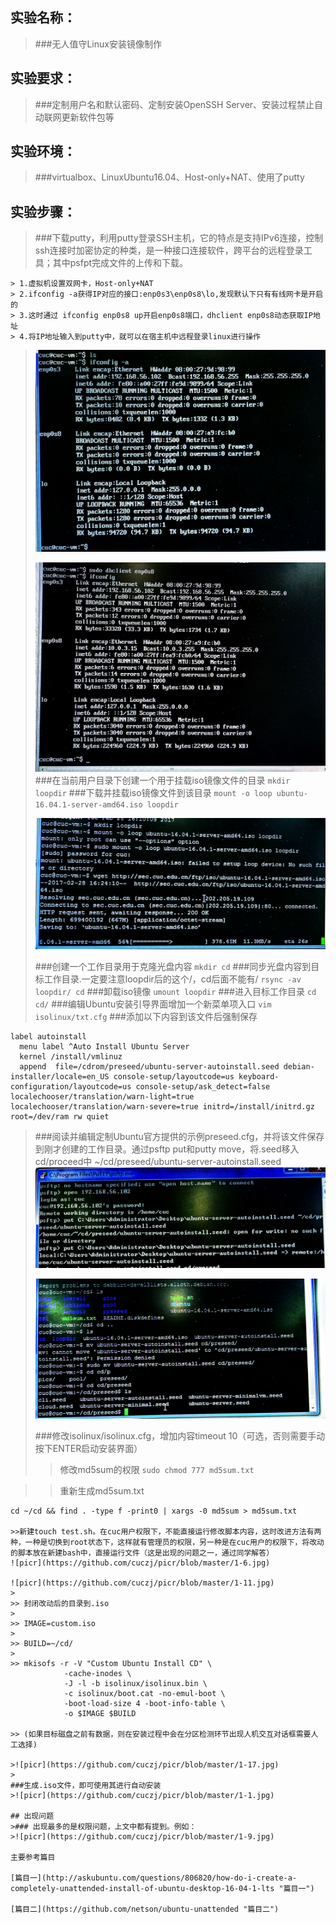 ## 实验名称：
>###无人值守Linux安装镜像制作


## 实验要求：
> ###定制用户名和默认密码、定制安装OpenSSH Server、安装过程禁止自动联网更新软件包等


## 实验环境：
> ###virtualbox、LinuxUbuntu16.04、Host-only+NAT、使用了putty


## 实验步骤：
> ###下载putty，利用putty登录SSH主机，它的特点是支持IPv6连接，控制ssh连接时加密协定的种类，是一种接口连接软件，跨平台的远程登录工具；其中psfpt完成文件的上传和下载。
```
> 1.虚拟机设置双网卡，Host-only+NAT 
> 2.ifconfig -a获得IP对应的接口:enp0s3\enp0s8\lo,发现默认下只有有线网卡是开启的 
> 3.这时通过 ifconfig enp0s8 up开启enp0s8端口，dhclient enp0s8动态获取IP地址 
> 4.将IP地址输入到putty中，就可以在宿主机中远程登录linux进行操作
```
>![picr](https://github.com/cuczj/picr/blob/master/1-8.jpg)
>
>![picr](https://github.com/cuczj/picr/blob/master/1-10.jpg)
> ###在当前用户目录下创建一个用于挂载iso镜像文件的目录
>`mkdir loopdir`
> ###下载并挂载iso镜像文件到该目录
>`mount -o loop ubuntu-16.04.1-server-amd64.iso loopdir`
>
>![picr](https://github.com/cuczj/picr/blob/master/1-4.jpg)
>
> ###创建一个工作目录用于克隆光盘内容
>`mkdir cd`
> ###同步光盘内容到目标工作目录.一定要注意loopdir后的这个/，cd后面不能有/
>`rsync -av loopdir/ cd`
> ###卸载iso镜像
>`umount loopdir`
> ###进入目标工作目录
>`cd cd/`
> ###编辑Ubuntu安装引导界面增加一个新菜单项入口
>`vim isolinux/txt.cfg`
> ###添加以下内容到该文件后强制保存
```
label autoinstall
  menu label ^Auto Install Ubuntu Server
  kernel /install/vmlinuz
  append  file=/cdrom/preseed/ubuntu-server-autoinstall.seed debian-installer/locale=en_US console-setup/layoutcode=us keyboard-configuration/layoutcode=us console-setup/ask_detect=false localechooser/translation/warn-light=true localechooser/translation/warn-severe=true initrd=/install/initrd.gz root=/dev/ram rw quiet
```
> ###阅读并编辑定制Ubuntu官方提供的示例preseed.cfg，并将该文件保存到刚才创建的工作目录。通过psftp put和putty move，将.seed移入cd/proceed中
>~/cd/preseed/ubuntu-server-autoinstall.seed
>![picr](https://github.com/cuczj/picr/blob/master/1-5.jpg)
>
>![picr](https://github.com/cuczj/picr/blob/master/1-16.jpg)
>
> ###修改isolinux/isolinux.cfg，增加内容timeout 10（可选，否则需要手动按下ENTER启动安装界面）
>>修改md5sum的权限
```sudo chmod 777 md5sum.txt```

>> 重新生成md5sum.txt
```
cd ~/cd && find . -type f -print0 | xargs -0 md5sum > md5sum.txt

>>新建touch test.sh。在cuc用户权限下，不能直接运行修改脚本内容，这时改进方法有两种，一种是切换到root状态下，这样就有管理员的权限，另一种是在cuc用户的权限下，将改动的脚本放在新建bash中，直接运行文件（这是出现的问题之一，通过同学解答）
![picr](https://github.com/cuczj/picr/blob/master/1-6.jpg)

![picr](https://github.com/cuczj/picr/blob/master/1-11.jpg)
>
>> 封闭改动后的目录到.iso
>
>> IMAGE=custom.iso
>
>> BUILD=~/cd/
>
>> mkisofs -r -V "Custom Ubuntu Install CD" \
            -cache-inodes \
            -J -l -b isolinux/isolinux.bin \
            -c isolinux/boot.cat -no-emul-boot \
            -boot-load-size 4 -boot-info-table \
            -o $IMAGE $BUILD

>> (如果目标磁盘之前有数据，则在安装过程中会在分区检测环节出现人机交互对话框需要人工选择)

>![picr](https://github.com/cuczj/picr/blob/master/1-17.jpg)
>
###生成.iso文件，即可使用其进行自动安装
>![picr](https://github.com/cuczj/picr/blob/master/1-1.jpg)
		
## 出现问题
>### 出现最多的是权限问题，上文中都有提到。例如：
>![picr](https://github.com/cuczj/picr/blob/master/1-9.jpg)

主要参考篇目

[篇目一](http://askubuntu.com/questions/806820/how-do-i-create-a-completely-unattended-install-of-ubuntu-desktop-16-04-1-lts "篇目一")

[篇目二](https://github.com/netson/ubuntu-unattended "篇目二")
